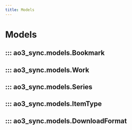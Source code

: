 ```yaml
---
title: Models
---
```


# Models

## ::: ao3_sync.models.Bookmark

## ::: ao3_sync.models.Work

## ::: ao3_sync.models.Series

## ::: ao3_sync.models.ItemType

## ::: ao3_sync.models.DownloadFormat
